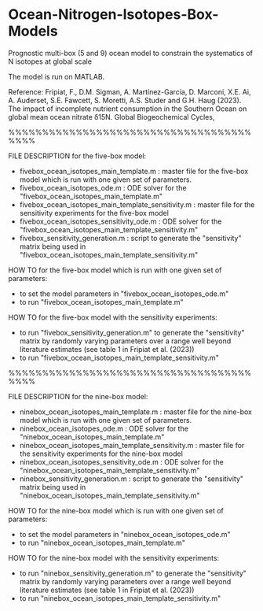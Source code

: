 # Ocean-Nitrogen-Isotopes-Box-Models

Prognostic multi-box (5 and 9) ocean model to constrain the systematics of N isotopes at global scale 

The model is run on MATLAB. 

Reference:
Fripiat, F., D.M. Sigman, A. Martínez-García, D. Marconi, X.E. Ai, A. Auderset, S.E. Fawcett, S. Moretti, A.S. Studer and G.H. Haug (2023). The impact of incomplete nutrient consumption in the Southern Ocean on global mean ocean nitrate δ15N. Global Biogeochemical Cycles, 

%%%%%%%%%%%%%%%%%%%%%%%%%%%%%%%%%%%%%%%%

FILE DESCRIPTION for the five-box model:

- fivebox_ocean_isotopes_main_template.m : master file for the five-box model which is run with one given set of parameters.
- fivebox_ocean_isotopes_ode.m : ODE solver for the "fivebox_ocean_isotopes_main_template.m"
- fivebox_ocean_isotopes_main_template_sensitivity.m : master file for the sensitivity experiments for the five-box model 
- fivebox_ocean_isotopes_sensitivity_ode.m : ODE solver for the "fivebox_ocean_isotopes_main_template_sensitivity.m"
- fivebox_sensitivity_generation.m : script to generate the "sensitivity" matrix being used in "fivebox_ocean_isotopes_main_template_sensitivity.m"


HOW TO for the five-box model which is run with one given set of parameters:
- to set the model parameters in "fivebox_ocean_isotopes_ode.m"
- to run "fivebox_ocean_isotopes_main_template.m"

HOW TO for the five-box model with the sensitivity experiments:
- to run "fivebox_sensitivity_generation.m" to generate the "sensitivity" matrix by randomly varying parameters over a range well beyond literature estimates 
(see table 1 in Fripiat et al. (2023))
- to run "fivebox_ocean_isotopes_main_template_sensitivity.m"

%%%%%%%%%%%%%%%%%%%%%%%%%%%%%%%%%%%%%%%%

FILE DESCRIPTION for the nine-box model:

- ninebox_ocean_isotopes_main_template.m : master file for the nine-box model which is run with one given set of parameters.
- ninebox_ocean_isotopes_ode.m : ODE solver for the "ninebox_ocean_isotopes_main_template.m"
- ninebox_ocean_isotopes_main_template_sensitivity.m : master file for the sensitivity experiments for the nine-box model 
- ninebox_ocean_isotopes_sensitivity_ode.m : ODE solver for the "ninebox_ocean_isotopes_main_template_sensitivity.m"
- ninebox_sensitivity_generation.m : script to generate the "sensitivity" matrix being used in "ninebox_ocean_isotopes_main_template_sensitivity.m"


HOW TO for the nine-box model which is run with one given set of parameters:
- to set the model parameters in "ninebox_ocean_isotopes_ode.m"
- to run "ninebox_ocean_isotopes_main_template.m"

HOW TO for the nine-box model with the sensitivity experiments:
- to run "ninebox_sensitivity_generation.m" to generate the "sensitivity" matrix by randomly varying parameters over a range well beyond literature estimates 
(see table 1 in Fripiat et al. (2023))
- to run "ninebox_ocean_isotopes_main_template_sensitivity.m"
